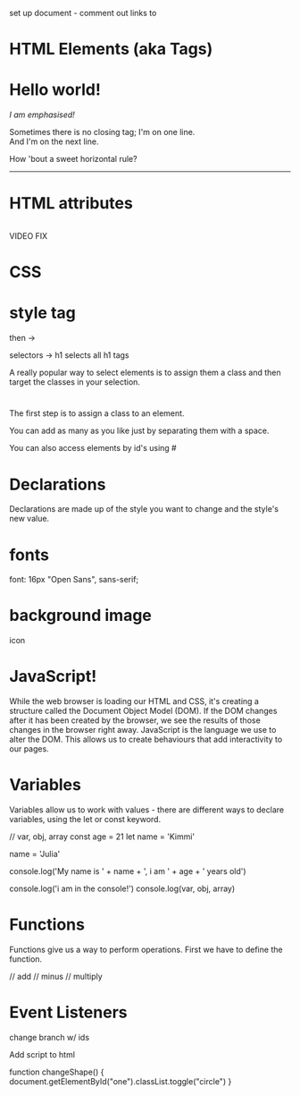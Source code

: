 set up document - 
comment out links to

# HTML Elements (aka Tags)
<h1>Hello world!</h1>
<em>I am emphasised!</em>

Sometimes there is no closing tag;
I'm on one line.<br>
And I'm on the next line.

How 'bout a sweet horizontal rule?<hr>

# HTML attributes 
<img src="" alt="">

VIDEO FIX

# CSS 
# style tag  

 then -> <link rel="stylesheet" type="text/css" media="screen" href="main.css" />

selectors -> h1 selects all h1 tags

A really popular way to select elements is to assign them a class and then target the classes in your selection. 

# <div></div>
The first step is to assign a class to an element.

You can add as many as you like just by separating them with a space.

You can also access elements by id's using #

# Declarations

Declarations are made up of the style you want to change and the style's new value.

# fonts 
font: 16px "Open Sans", sans-serif;
# background image
icon


# JavaScript!
While the web browser is loading our HTML and CSS, it's creating a structure called the Document Object Model (DOM). If the DOM changes after it has been created by the browser, we see the results of those changes in the browser right away. JavaScript is the language we use to alter the DOM. This allows us to create behaviours that add interactivity to our pages.


# Variables

Variables allow us to work with values - there are different ways to declare variables, using the let or const keyword.

// var, obj, array
const age = 21
let name = 'Kimmi'

name = 'Julia'

console.log('My name is ' + name + ', i am ' + age + ' years old')

console.log('i am in the console!')
console.log(var, obj, array)

# Functions
Functions give us a way to perform operations. First we have to define the function.

// add
// minus 
// multiply

# Event Listeners
change branch w/ ids

Add script to html

function changeShape() {
    document.getElementById("one").classList.toggle("circle")
}








